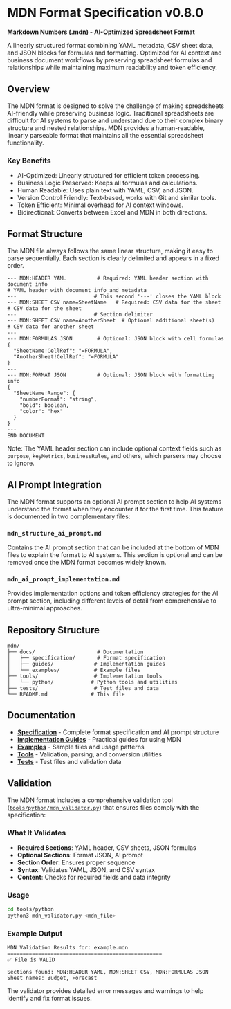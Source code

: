 # MDN Format Specification v0.8.0

**Markdown Numbers (.mdn) - AI-Optimized Spreadsheet Format**

A linearly structured format combining YAML metadata, CSV sheet data, and JSON blocks for formulas and formatting. Optimized for AI context and business document workflows by preserving spreadsheet formulas and relationships while maintaining maximum readability and token efficiency.

## Overview

The MDN format is designed to solve the challenge of making spreadsheets AI-friendly while preserving business logic. Traditional spreadsheets are difficult for AI systems to parse and understand due to their complex binary structure and nested relationships. MDN provides a human-readable, linearly parseable format that maintains all the essential spreadsheet functionality.

### Key Benefits

- AI-Optimized: Linearly structured for efficient token processing.
- Business Logic Preserved: Keeps all formulas and calculations.
- Human Readable: Uses plain text with YAML, CSV, and JSON.
- Version Control Friendly: Text-based, works with Git and similar tools.
- Token Efficient: Minimal overhead for AI context windows.
- Bidirectional: Converts between Excel and MDN in both directions.

## Format Structure

The MDN file always follows the same linear structure, making it easy to parse sequentially. Each section is clearly delimited and appears in a fixed order.

```
--- MDN:HEADER YAML          # Required: YAML header section with document info
# YAML header with document info and metadata
---                         # This second '---' closes the YAML block
--- MDN:SHEET CSV name=SheetName   # Required: CSV data for the sheet
# CSV data for the sheet
---                         # Section delimiter
--- MDN:SHEET CSV name=AnotherSheet  # Optional additional sheet(s)
# CSV data for another sheet
---
--- MDN:FORMULAS JSON        # Optional: JSON block with cell formulas
{
  "SheetName!CellRef": "=FORMULA",
  "AnotherSheet!CellRef": "=FORMULA"
}
---
--- MDN:FORMAT JSON          # Optional: JSON block with formatting info
{
  "SheetName!Range": {
    "numberFormat": "string",
    "bold": boolean,
    "color": "hex"
  }
}
---
END DOCUMENT
```

Note: The YAML header section can include optional context fields such as `purpose`, `keyMetrics`, `businessRules`, and others, which parsers may choose to ignore.

## AI Prompt Integration

The MDN format supports an optional AI prompt section to help AI systems understand the format when they encounter it for the first time. This feature is documented in two complementary files:

### `mdn_structure_ai_prompt.md`
Contains the AI prompt section that can be included at the bottom of MDN files to explain the format to AI systems. This section is optional and can be removed once the MDN format becomes widely known.

### `mdn_ai_prompt_implementation.md`
Provides implementation options and token efficiency strategies for the AI prompt section, including different levels of detail from comprehensive to ultra-minimal approaches.

## Repository Structure

```
mdn/
├── docs/                    # Documentation
│   ├── specification/       # Format specification
│   ├── guides/             # Implementation guides
│   └── examples/           # Example files
├── tools/                  # Implementation tools
│   └── python/            # Python tools and utilities
├── tests/                  # Test files and data
└── README.md              # This file
```

## Documentation

- **[Specification](docs/specification/)** - Complete format specification and AI prompt structure
- **[Implementation Guides](docs/guides/)** - Practical guides for using MDN
- **[Examples](docs/examples/)** - Sample files and usage patterns
- **[Tools](tools/)** - Validation, parsing, and conversion utilities
- **[Tests](tests/)** - Test files and validation data

## Validation

The MDN format includes a comprehensive validation tool ([`tools/python/mdn_validator.py`](tools/python/mdn_validator.py)) that ensures files comply with the specification:

### What It Validates
- **Required Sections**: YAML header, CSV sheets, JSON formulas
- **Optional Sections**: Format JSON, AI prompt
- **Section Order**: Ensures proper sequence
- **Syntax**: Validates YAML, JSON, and CSV syntax
- **Content**: Checks for required fields and data integrity

### Usage
```bash
cd tools/python
python3 mdn_validator.py <mdn_file>
```

### Example Output
```
MDN Validation Results for: example.mdn
==================================================
✅ File is VALID

Sections found: MDN:HEADER YAML, MDN:SHEET CSV, MDN:FORMULAS JSON
Sheet names: Budget, Forecast
```

The validator provides detailed error messages and warnings to help identify and fix format issues.
